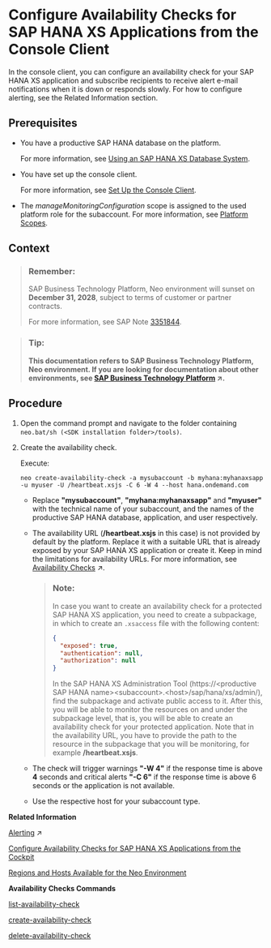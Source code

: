<!-- loio951d9b8728384e4f80ad3ddfa4d18267 -->

# Configure Availability Checks for SAP HANA XS Applications from the Console Client

In the console client, you can configure an availability check for your SAP HANA XS application and subscribe recipients to receive alert e-mail notifications when it is down or responds slowly. For how to configure alerting, see the Related Information section.



<a name="loio951d9b8728384e4f80ad3ddfa4d18267__prereq_N10015_N10012_N10001"/>

## Prerequisites

-   You have a productive SAP HANA database on the platform.

    For more information, see [Using an SAP HANA XS Database System](using-an-sap-hana-xs-database-system-c6f5764.md).

-   You have set up the console client.

    For more information, see [Set Up the Console Client](set-up-the-console-client-7613dee.md).

-   The *manageMonitoringConfiguration* scope is assigned to the used platform role for the subaccount. For more information, see [Platform Scopes](../50-administration-and-ops-neo/platform-scopes-f226074.md).




## Context

> ### Remember:  
> SAP Business Technology Platform, Neo environment will sunset on **December 31, 2028**, subject to terms of customer or partner contracts.
> 
> For more information, see SAP Note [3351844](https://me.sap.com/notes/3351844).

> ### Tip:  
> **This documentation refers to SAP Business Technology Platform, Neo environment. If you are looking for documentation about other environments, see [SAP Business Technology Platform](https://help.sap.com/viewer/65de2977205c403bbc107264b8eccf4b/Cloud/en-US/6a2c1ab5a31b4ed9a2ce17a5329e1dd8.html "SAP Business Technology Platform (SAP BTP) is an integrated offering comprised of four technology portfolios: database and data management, application development and integration, analytics, and intelligent technologies. The platform offers users the ability to turn data into business value, compose end-to-end business processes, and build and extend SAP applications quickly.") :arrow_upper_right:.**



<a name="loio951d9b8728384e4f80ad3ddfa4d18267__steps_bhy_5gv_bm"/>

## Procedure

1.  Open the command prompt and navigate to the folder containing `neo.bat/sh (<SDK installation folder>/tools)`.

2.  Create the availability check.

    Execute:

    ```
    neo create-availability-check -a mysubaccount -b myhana:myhanaxsapp -u myuser -U /heartbeat.xsjs -C 6 -W 4 --host hana.ondemand.com
    ```

    -   Replace **"mysubaccount"**, **"myhana:myhanaxsapp"** and **"myuser"** with the technical name of your subaccount, and the names of the productive SAP HANA database, application, and user respectively.
    -   The availability URL \(**/heartbeat.xsjs** in this case\) is not provided by default by the platform. Replace it with a suitable URL that is already exposed by your SAP HANA XS application or create it. Keep in mind the limitations for availability URLs. For more information, see [Availability Checks](https://help.sap.com/viewer/64f7d2b06c6b40a9b3097860c5930641/Cloud/en-US/68f46b7fea21462b9c1c345b75524bec.html "Create an availability check for a Java or an SAP HANA XS application to track if the application is available and to receive alerts for it.") :arrow_upper_right:.

        > ### Note:  
        > In case you want to create an availability check for a protected SAP HANA XS application, you need to create a subpackage, in which to create an `.xsaccess` file with the following content:
        > 
        > ```json
        > {
        > 	"exposed": true,
        > 	"authentication": null,
        > 	"authorization": null
        > }
        > 
        > ```
        > 
        > In the SAP HANA XS Administration Tool \(https://<productive SAP HANA name\><subaccount\>.<host\>/sap/hana/xs/admin/\), find the subpackage and activate public access to it. After this, you will be able to monitor the resources on and under the subpackage level, that is, you will be able to create an availability check for your protected application. Note that in the availability URL, you have to provide the path to the resource in the subpackage that you will be monitoring, for example **/heartbeat.xsjs**.

    -   The check will trigger warnings **"-W 4"** if the response time is above **4** seconds and critical alerts **"-C 6"** if the response time is above 6 seconds or the application is not available.
    -   Use the respective host for your subaccount type.


**Related Information**  


[Alerting](https://help.sap.com/viewer/64f7d2b06c6b40a9b3097860c5930641/Cloud/en-US/2f782d7f73304426b287f4b25e47f0b1.html "Configure a channel to receive alert notifications when your applications and database systems are in a problematic state or have recovered from such a state.") :arrow_upper_right:

[Configure Availability Checks for SAP HANA XS Applications from the Cockpit](configure-availability-checks-for-sap-hana-xs-applications-from-the-cockpit-a6663f0.md "In the SAP BTP cockpit, you can configure availability checks for the SAP HANA XS applications running on your productive SAP HANA database system.")

[Regions and Hosts Available for the Neo Environment](../10-concepts-neo/regions-and-hosts-available-for-the-neo-environment-d722f7c.md "Each region represents a geographical location (for example, Europe, US East) where applications, data, or services are hosted.")

**Availability Checks Commands**  


[list-availability-check](../50-administration-and-ops-neo/list-availability-check-d37bcfc.md "Lists the availability checks.")

[create-availability-check](../50-administration-and-ops-neo/create-availability-check-83d4582.md "Creates an availability check.")

[delete-availability-check](../50-administration-and-ops-neo/delete-availability-check-2a387e4.md "Deletes an availability check.")

